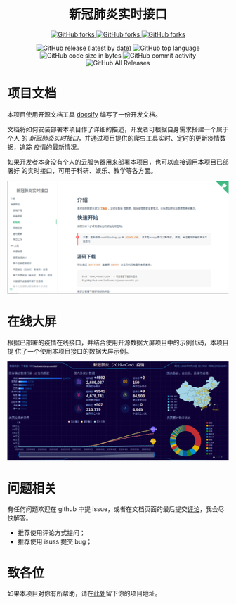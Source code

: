 <div align="center">

# 新冠肺炎实时接口

<p>
    <!-- Place this tag where you want the button to render. -->
    <a class="github-button" href="https://github.com/leafcoder/django-covid19/subscription" data-color-scheme="no-preference: light; light: light; dark: dark;" data-show-count="true" aria-label="Watch leafcoder/django-covid19 on GitHub">
        <img alt="GitHub forks" src="https://img.shields.io/github/watchers/leafcoder/django-covid19?style=social">
    </a>
    <a class="github-button" href="https://github.com/leafcoder/django-covid19" data-color-scheme="no-preference: light; light: light; dark: dark;" data-show-count="true" aria-label="Star leafcoder/django-covid19 on GitHub">
        <img alt="GitHub forks" src="https://img.shields.io/github/stars/leafcoder/django-covid19?style=social">
    </a>
    <a class="github-button" href="https://github.com/leafcoder/django-covid19/fork" data-color-scheme="no-preference: light; light: light; dark: dark;" data-show-count="true" aria-label="Fork leafcoder/django-covid19 on GitHub">
        <img alt="GitHub forks" src="https://img.shields.io/github/forks/leafcoder/django-covid19?style=social">
    </a>
</p>

<p>
    <img src="https://img.shields.io/github/v/release/leafcoder/django-covid19" data-origin="https://img.shields.io/github/v/release/leafcoder/django-covid19" alt="GitHub release (latest by date)">
    <img src="https://img.shields.io/github/languages/top/leafcoder/django-covid19" data-origin="https://img.shields.io/github/languages/top/leafcoder/django-covid19" alt="GitHub top language">
    <img src="https://img.shields.io/github/languages/code-size/leafcoder/django-covid19" data-origin="https://img.shields.io/github/languages/code-size/leafcoder/django-covid19" alt="GitHub code size in bytes">
    <img src="https://img.shields.io/github/commit-activity/w/leafcoder/django-covid19" data-origin="https://img.shields.io/github/commit-activity/w/leafcoder/django-covid19" alt="GitHub commit activity">
    <img src="https://img.shields.io/github/downloads/leafcoder/django-covid19/total" data-origin="https://img.shields.io/github/downloads/leafcoder/django-covid19/total" alt="GitHub All Releases">
</p>

</div>

# 项目文档

本项目使用开源文档工具 [docsify](https://docsify.js.org) 编写了一份开发文档。

文档将如何安装部署本项目作了详细的描述，开发者可根据自身需求搭建一个属于个人
的 *新冠肺炎实时接口*，并通过项目提供的爬虫工具实时、定时的更新疫情数据，追踪
疫情的最新情况。

如果开发者本身没有个人的云服务器用来部署本项目，也可以直接调用本项目已部署好
的实时接口，可用于科研、娱乐、教学等各方面。

[![在线文档](docs/images/docs.png)](http://111.231.75.86:8000/docs/)

# 在线大屏

根据已部署的疫情在线接口，并结合使用开源数据大屏项目中的示例代码，本项目提
供了一个使用本项目接口的数据大屏示例。

[![在线数据大屏](docs/images/dashboard.png)](http://111.231.75.86/dashboard)

# 问题相关

有任何问题欢迎在 github 中提 issue，或者在文档页面的最后提交[评论](http://111.231.75.86:8000/docs/#/?id=detail-1)，我会尽快解答。

* 推荐使用评论方式提问；
* 推荐使用 isuss 提交 bug；

# 致各位

如果本项目对你有所帮助，请在[此处](http://111.231.75.86:8000/docs/#/?id=detail-1)留下你的项目地址。